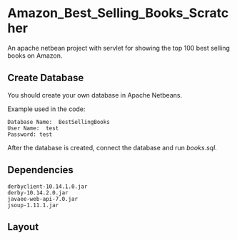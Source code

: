 # Amazon_Best_Selling_Books_Scratcher
An apache netbean project with servlet for showing the top 100 best selling books on Amazon.

## Create Database
You should create your own database in Apache Netbeans.

Example used in the code:
```
Database Name:	BestSellingBooks
User Name:  test
Password: test
```

After the database is created, connect the database and run *books.sql*.

## Dependencies
```
derbyclient-10.14.1.0.jar
derby-10.14.2.0.jar
javaee-web-api-7.0.jar
jsoup-1.11.1.jar
```

## Layout
